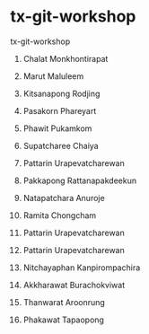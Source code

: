 # tx-git-workshop

tx-git-workshop

1. Chalat Monkhontirapat

2. Marut Maluleem

3. Kitsanapong Rodjing

4. Pasakorn Phareyart

5. Phawit Pukamkom

6. Supatcharee Chaiya

7. Pattarin Urapevatcharewan

8. Pakkapong Rattanapakdeekun

9. Natapatchara Anuroje

10. Ramita Chongcham

11. Pattarin Urapevatcharewan

12. Pattarin Urapevatcharewan

13. Nitchayaphan Kanpirompachira

14. Akkharawat Burachokviwat

15. Thanwarat Aroonrung

17. Phakawat Tapaopong
